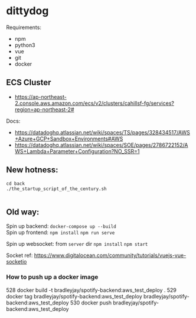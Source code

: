 # dittydog

Requirements:
- npm
- python3
- vue
- git
- docker

## ECS Cluster ##

- https://ap-northeast-2.console.aws.amazon.com/ecs/v2/clusters/cahillsf-fg/services?region=ap-northeast-2#

Docs: 

- https://datadoghq.atlassian.net/wiki/spaces/TS/pages/328434517/AWS+Azure+GCP+Sandbox+Environments#AWS
- https://datadoghq.atlassian.net/wiki/spaces/SOE/pages/2786722152/AWS+Lambda+Parameter+Configuration?NO_SSR=1

## New hotness:

```
cd back
./the_startup_script_of_the_century.sh


```

## Old way:
Spin up backend: `docker-compose up --build`  
Spin up frontend:
`npm install`
`npm run serve`

Spin up websocket: from `server` dir
`npm install`
`npm start`


Socket ref: https://www.digitalocean.com/community/tutorials/vuejs-vue-socketio

### How to push up a docker image

  528  docker build -t bradleyjay/spotify-backend:aws_test_deploy .
  529  docker tag bradleyjay/spotify-backend:aws_test_deploy bradleyjay/spotify-backend:aws_test_deploy
  530  docker push bradleyjay/spotify-backend:aws_test_deploy
